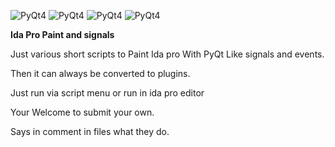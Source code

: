 ![PyQt4](https://img.shields.io/badge/PyQt-4-brightgreen.svg?maxAge=2592000) ![PyQt4](https://img.shields.io/badge/Ida_pro-Script-red.svg?maxAge=2592000) ![PyQt4](https://img.shields.io/badge/PyQt-5-green.svg?maxAge=2592000) ![PyQt4](https://img.shields.io/badge/Python-2.7-blue.svg?maxAge=2592000)

**Ida Pro Paint and signals**

Just various short scripts to Paint Ida pro With PyQt Like signals and events.

Then it can always be converted to plugins.

Just run via script menu or run in ida pro editor

Your Welcome to submit your own.

Says in comment in files what they do.